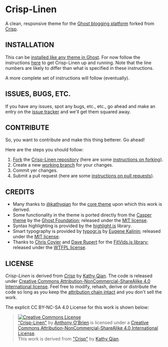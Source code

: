 Crisp-Linen
===========

A clean, responsive theme for the [Ghost blogging platform](https://ghost.org/about/) forked from [Crisp](https://github.com/kathyqian/crisp-ghost-theme).

INSTALLATION
------------
This can be [installed like any theme in Ghost](https://www.digitalocean.com/community/tutorials/how-to-change-themes-and-adjust-settings-in-ghost). For now follow the instructions [here](https://github.com/kathyqian/crisp-ghost-theme#required-steps-for-installation) to get Crisp-Linen up and running. Note that the line numbers are likely to differ than what is specified in these instructions.

A more complete set of instructions will follow (eventually).


ISSUES, BUGS, ETC.
------------------
If you have any issues, spot any bugs, etc., etc., go ahead and make an entry on the [issue tracker](https://github.com/asobrien/crisp-linen/issues) and we'll get them squared away.


CONTRIBUTE
----------
So, you want to contribute and make this thing betterer. Go ahead! 

Here are the steps you should follow:

  1. [Fork](https://github.com/asobrien/crisp-linen/fork) the [Crisp-Linen repository](https://github.com/asobrien/crisp-linen) (here are some [instructions on forking](https://help.github.com/articles/fork-a-repo)).
  2. Create a new [working branch](https://help.github.com/articles/fork-a-repo#create-branches) for your changes.
  3. Commit yer changes.
  4. Submit a pull request (here are some [instructions on pull requests](https://help.github.com/articles/using-pull-requests)).




CREDITS
-------

* Many thanks to [@kathyqian](https://github.com/kathyqian) for the [core theme](https://github.com/kathyqian/crisp-ghost-theme) upon which this work is derived.
* Some functionality in the theme is ported directly from the [Casper theme](https://github.com/TryGhost/Casper) by the [Ghost Foundation](https://ghost.org/); released under the [MIT license](http://opensource.org/licenses/MIT).
* Syntax highlighting is provided by the [highlight.js](http://highlightjs.org/) library.
* Smart typography is provided by [typogr.js](https://github.com/ekalinin/typogr.js) by [Eugene Kalinin](https://github.com/ekalinin); released under the [MIT license](http://opensource.org/licenses/MIT).
* Thanks to [Chris Coyier](http://css-tricks.com) and [Dave Rupert](http://daverupert.com) for the [FitVids.js library](https://github.com/davatron5000/FitVids.js); released under the [WTFPL license](http://sam.zoy.org/wtfpl/).



LICENSE
-------
*Crisp-Linen* is derived from [*Crisp*](https://github.com/kathyqian/crisp-ghost-theme) by [Kathy Qian](http://kathyqian.com/). The code is released under [Creative Commons Attribution-NonCommercial-ShareAlike 4.0 International license](http://creativecommons.org/licenses/by-nc-sa/4.0/legalcode). Feel free to modify, rehash, derive or distribute the code so long as you keep the [attribution chain intact](http://wiki.creativecommons.org/FAQ#How_do_I_properly_attribute_a_Creative_Commons_licensed_work.3F) and you don't sell the work. 

The explicit CC BY-NC-SA 4.0 License for this work is shown below:

> <a rel="license" href="http://creativecommons.org/licenses/by-nc-sa/4.0/"><img alt="Creative Commons License" style="border-width:0" src="http://i.creativecommons.org/l/by-nc-sa/4.0/88x31.png" /></a><br /><a xmlns:dct="http://purl.org/dc/terms/" href="https://github.com/asobrien/crisp-linen" property="dct:title">"Crisp-Linen"</a> by <a xmlns:cc="http://creativecommons.org/ns#" href="https://github.com/asobrien" property="cc:attributionName" rel="cc:attributionURL">Anthony O'Brien</a> is licensed under a <a rel="license" href="http://creativecommons.org/licenses/by-nc-sa/4.0/">Creative Commons Attribution-NonCommercial-ShareAlike 4.0 International License</a>.<br />This work is derived from <a xmlns:dct="http://purl.org/dc/terms/" href="https://github.com/kathyqian/crisp-ghost-theme" rel="dct:source">"Crisp"</a> by <a href="http://kathyqian.com/">Kathy Qian</a>.
